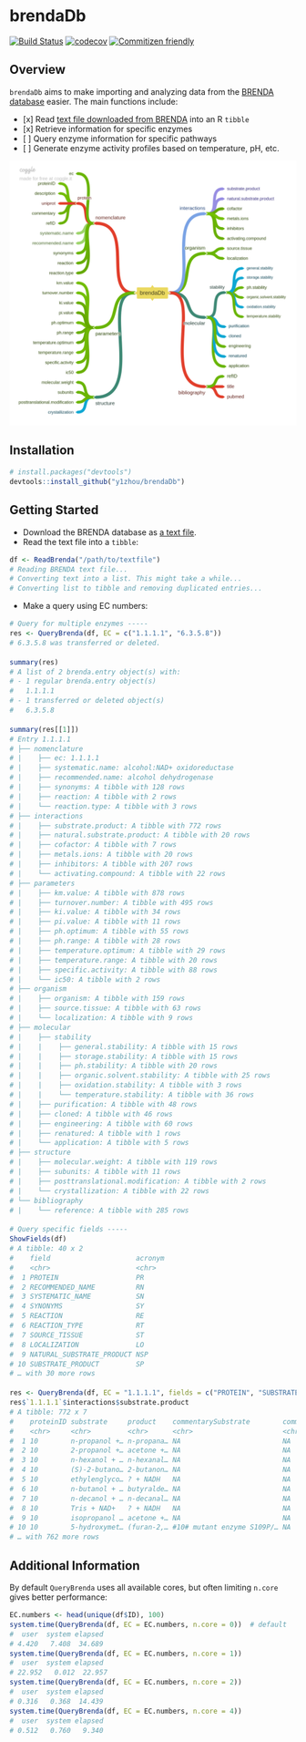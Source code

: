 
# brendaDb

<!-- Badges: start -->

[![Build
Status](https://travis-ci.org/y1zhou/brendaDb.svg?branch=master)](https://travis-ci.org/y1zhou/brendaDb)
[![codecov](https://codecov.io/gh/y1zhou/brendaDb/branch/master/graph/badge.svg)](https://codecov.io/gh/y1zhou/brendaDb)
[![Commitizen
friendly](https://img.shields.io/badge/commitizen-friendly-brightgreen.svg)](http://commitizen.github.io/cz-cli/)
<!-- Badges: end -->

## Overview

`brendaDb` aims to make importing and analyzing data from the [BRENDA
database](https://www.brenda-enzymes.org) easier. The main functions
include:

  - \[x\] Read [text file downloaded from
    BRENDA](https://www.brenda-enzymes.org/download_brenda_without_registration.php)
    into an R `tibble`
  - \[x\] Retrieve information for specific enzymes
  - \[ \] Query enzyme information for specific pathways
  - \[ \] Generate enzyme activity profiles based on temperature, pH,
    etc.

<img src='man/figures/brendaDb.png' align="center" />

## Installation

``` r
# install.packages("devtools")
devtools::install_github("y1zhou/brendaDb")
```

## Getting Started

  - Download the BRENDA database as [a text
    file](https://www.brenda-enzymes.org/download_brenda_without_registration.php).
  - Read the text file into a `tibble`:

<!-- end list -->

``` r
df <- ReadBrenda("/path/to/textfile")
# Reading BRENDA text file...
# Converting text into a list. This might take a while...
# Converting list to tibble and removing duplicated entries...
```

  - Make a query using EC numbers:

<!-- end list -->

``` r
# Query for multiple enzymes -----
res <- QueryBrenda(df, EC = c("1.1.1.1", "6.3.5.8"))
# 6.3.5.8 was transferred or deleted.

summary(res)
# A list of 2 brenda.entry object(s) with:
# - 1 regular brenda.entry object(s)
#   1.1.1.1
# - 1 transferred or deleted object(s)
#   6.3.5.8

summary(res[[1]])
# Entry 1.1.1.1
# ├── nomenclature
# |    ├── ec: 1.1.1.1
# |    ├── systematic.name: alcohol:NAD+ oxidoreductase
# |    ├── recommended.name: alcohol dehydrogenase
# |    ├── synonyms: A tibble with 128 rows
# |    ├── reaction: A tibble with 2 rows
# |    └── reaction.type: A tibble with 3 rows
# ├── interactions
# |    ├── substrate.product: A tibble with 772 rows
# |    ├── natural.substrate.product: A tibble with 20 rows
# |    ├── cofactor: A tibble with 7 rows
# |    ├── metals.ions: A tibble with 20 rows
# |    ├── inhibitors: A tibble with 207 rows
# |    └── activating.compound: A tibble with 22 rows
# ├── parameters
# |    ├── km.value: A tibble with 878 rows
# |    ├── turnover.number: A tibble with 495 rows
# |    ├── ki.value: A tibble with 34 rows
# |    ├── pi.value: A tibble with 11 rows
# |    ├── ph.optimum: A tibble with 55 rows
# |    ├── ph.range: A tibble with 28 rows
# |    ├── temperature.optimum: A tibble with 29 rows
# |    ├── temperature.range: A tibble with 20 rows
# |    ├── specific.activity: A tibble with 88 rows
# |    └── ic50: A tibble with 2 rows
# ├── organism
# |    ├── organism: A tibble with 159 rows
# |    ├── source.tissue: A tibble with 63 rows
# |    └── localization: A tibble with 9 rows
# ├── molecular
# |    ├── stability
# |    |    ├── general.stability: A tibble with 15 rows
# |    |    ├── storage.stability: A tibble with 15 rows
# |    |    ├── ph.stability: A tibble with 20 rows
# |    |    ├── organic.solvent.stability: A tibble with 25 rows
# |    |    ├── oxidation.stability: A tibble with 3 rows
# |    |    └── temperature.stability: A tibble with 36 rows
# |    ├── purification: A tibble with 48 rows
# |    ├── cloned: A tibble with 46 rows
# |    ├── engineering: A tibble with 60 rows
# |    ├── renatured: A tibble with 1 rows
# |    └── application: A tibble with 5 rows
# ├── structure
# |    ├── molecular.weight: A tibble with 119 rows
# |    ├── subunits: A tibble with 11 rows
# |    ├── posttranslational.modification: A tibble with 2 rows
# |    └── crystallization: A tibble with 22 rows
# └── bibliography
# |    └── reference: A tibble with 285 rows

# Query specific fields -----
ShowFields(df)
# A tibble: 40 x 2
#    field                     acronym
#    <chr>                     <chr>  
#  1 PROTEIN                   PR     
#  2 RECOMMENDED_NAME          RN     
#  3 SYSTEMATIC_NAME           SN     
#  4 SYNONYMS                  SY     
#  5 REACTION                  RE     
#  6 REACTION_TYPE             RT     
#  7 SOURCE_TISSUE             ST     
#  8 LOCALIZATION              LO     
#  9 NATURAL_SUBSTRATE_PRODUCT NSP    
# 10 SUBSTRATE_PRODUCT         SP     
# … with 30 more rows

res <- QueryBrenda(df, EC = "1.1.1.1", fields = c("PROTEIN", "SUBSTRATE_PRODUCT"))
res$`1.1.1.1`$interactions$substrate.product
# A tibble: 772 x 7
#    proteinID substrate     product    commentarySubstrate        commentaryProdu… reversibility refID
#    <chr>     <chr>         <chr>      <chr>                      <chr>            <chr>         <chr>
#  1 10        n-propanol +… n-propana… NA                         NA               r             120  
#  2 10        2-propanol +… acetone +… NA                         NA               NA            122  
#  3 10        n-hexanol + … n-hexanal… NA                         NA               r             120  
#  4 10        (S)-2-butano… 2-butanon… NA                         NA               r             120  
#  5 10        ethylenglyco… ? + NADH   NA                         NA               r             120  
#  6 10        n-butanol + … butyralde… NA                         NA               NA            122  
#  7 10        n-decanol + … n-decanal… NA                         NA               r             120  
#  8 10        Tris + NAD+   ? + NADH   NA                         NA               r             120  
#  9 10        isopropanol … acetone +… NA                         NA               NA            139,…
# 10 10        5-hydroxymet… (furan-2,… #10# mutant enzyme S109P/… NA               NA            193,…
# … with 762 more rows
```

## Additional Information

By default `QueryBrenda` uses all available cores, but often limiting
`n.core` gives better performance:

``` r
EC.numbers <- head(unique(df$ID), 100)
system.time(QueryBrenda(df, EC = EC.numbers, n.core = 0))  # default
#  user  system elapsed
# 4.420   7.408  34.689
system.time(QueryBrenda(df, EC = EC.numbers, n.core = 1))
#  user  system elapsed 
# 22.952   0.012  22.957
system.time(QueryBrenda(df, EC = EC.numbers, n.core = 2))
#  user  system elapsed 
# 0.316   0.368  14.439
system.time(QueryBrenda(df, EC = EC.numbers, n.core = 4))
#  user  system elapsed
# 0.512   0.760   9.340
```
